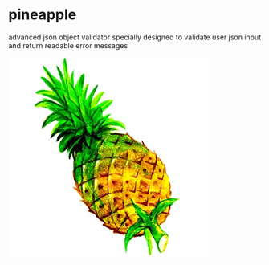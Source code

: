 # pineapple
advanced json object validator specially designed to validate user json input and return readable error messages

![alt text](./pineapple.jpg "juice")
